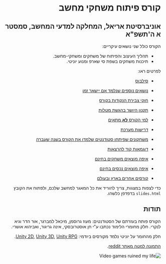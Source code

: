 <div dir='rtl' lang='he'>

# קורס פיתוח משחקי מחשב
## אוניברסיטת אריאל, המחלקה למדעי המחשב, סמסטר א ה'תשפ"א

הקורס כולל שני נושאים עיקריים:

* תהליך העיצוב והפיתוח של משחקים ומשחקי-מחשב.
* תיכנות משחקים בשפת סי שארפ ומנוע יוניטי. 

לפרטים ראו:

* [סילבוס](syllabus.pdf)

* [נושאים נוספים שנלמד אם יישאר זמן](https://github.com/gamedev-at-ariel/gamedev-extra)

* [חוקי צבירת הנקודות בקורס](grade-rules.md)

* [תקנון היושר בהגשת מטלות](https://www.ariel.ac.il/wp/cs/wp-content/uploads/sites/88/2020/08/Guidelines-for-Academic-Integrity.pdf)

* [למי הקורס **לא** מתאים](disclaimer.md)

* [דרישות מערכת](hardware.md)

* [משחקונים שפיתחו סטודנטים שלמדו את הקורס בשנה שעברה](https://sites.google.com/view/gamedev-5780)

* [דוגמאות קוד להרצאות](../../../)

* [איפה מוצאים משחקים בחינם](free-games.md)

* [איפה מוצאים נכסים בחינם](free-assets.md)

* [קורסים אחרים בארץ ובעולם](other-courses.md)

כדי לצפות במצגות, צריך להוריד את כל המאגר למחשב שלכם,
ולפתוח את הקובץ
`slides.html`
בדפדפן כלשהו.


## תודות
הקורס פותח בעזרתם של הסטודנטים: מעוז גרוסמן, מיכאל למברגר, אור הדר וגיא לנקרי.
חלק מחומרי הלימוד נכתבו ע"י חן אוסטרובסקי, אינה גריגור, ואביהוא אושרי.

חלק מהחומר על יוניטי נלמד מקורסים ביודמי: [Unity 2D](https://www.udemy.com/course/unitycourse/learn/lecture/10248514),  [Unity 3D](https://www.udemy.com/course/unitycourse2/learn/lecture/8859276),  [Unity RPG](https://www.udemy.com/course/unityrpg/learn/lecture/14593312).

[התמונה למטה מאתר reddit](https://www.reddit.com/r/gaming/comments/84884e/video_games_ruined_my_life/).

![Video games ruined my life](03-design-formal/video-games-ruined-my-lives.png)

</div>